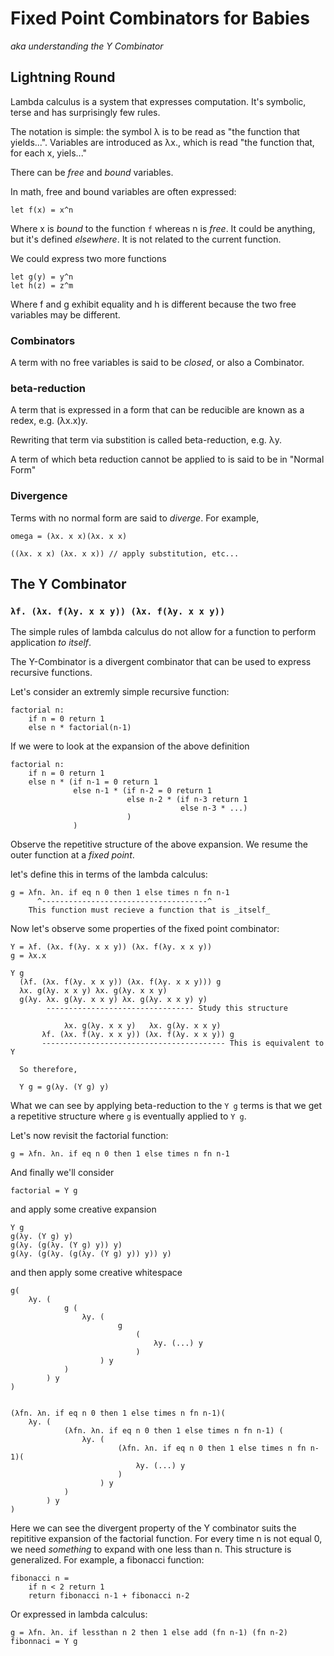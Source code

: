 # Fixed Point Combinators for Babies

 _aka understanding the Y Combinator_

 ## Lightning Round

 Lambda calculus is a system that expresses computation. It's symbolic, terse and has surprisingly few rules.

 The notation is simple: the symbol λ is to be read as "the function that yields...".  Variables are introduced as λx., which is read "the function that, for each x, yiels..."

 There can be _free_ and _bound_ variables. 

 In math, free and bound variables are often expressed:

 ``` 
let f(x) = x^n
 ```

 Where x is _bound_ to the function `f` whereas n is _free_. It could be anything, but it's defined _elsewhere_. It is not related to the current function.

We could express two more functions

```
let g(y) = y^n
let h(z) = z^m
```

Where f and g exhibit equality and h is different because the two free variables may be different.

### Combinators

A term with no free variables is said to be _closed_, or also a Combinator.

### beta-reduction

A term that is expressed in a form that can be reducible are known as a redex, e.g. (λx.x)y.

Rewriting that term via substition is called beta-reduction, e.g. λy.

A term of which beta reduction cannot be applied to is said to be in  "Normal Form"

### Divergence

Terms with no normal form are said to _diverge_. For example, 

```
omega = (λx. x x)(λx. x x)

((λx. x x) (λx. x x)) // apply substitution, etc...
```

## The Y Combinator
### `λf. (λx. f(λy. x x y)) (λx. f(λy. x x y))`


The simple rules of lambda calculus do not allow for a function to perform application _to itself_.

The Y-Combinator is a divergent combinator that can be used to express recursive functions.

Let's consider an extremly simple recursive function:

```
factorial n:
    if n = 0 return 1
    else n * factorial(n-1)
```

If we were to look at the expansion of the above definition

```
factorial n:
    if n = 0 return 1
    else n * (if n-1 = 0 return 1
              else n-1 * (if n-2 = 0 return 1
                          else n-2 * (if n-3 return 1
                                      else n-3 * ...)
                          )
              )  
```


Observe the repetitive structure of the above expansion. We resume the outer function at a _fixed point_.

let's define this in terms of the lambda calculus:

```
g = λfn. λn. if eq n 0 then 1 else times n fn n-1
      ^-------------------------------------^
    This function must recieve a function that is _itself_  
```

Now let's observe some properties of the fixed point combinator:

```
Y = λf. (λx. f(λy. x x y)) (λx. f(λy. x x y))
g = λx.x

Y g
  (λf. (λx. f(λy. x x y)) (λx. f(λy. x x y))) g
  λx. g(λy. x x y) λx. g(λy. x x y)
  g(λy. λx. g(λy. x x y) λx. g(λy. x x y) y)
        --------------------------------- Study this structure

            λx. g(λy. x x y)   λx. g(λy. x x y)
       λf. (λx. f(λy. x x y)) (λx. f(λy. x x y)) g
       ----------------------------------------- This is equivalent to Y 
  
  So therefore,

  Y g = g(λy. (Y g) y)
```

What we can see by applying beta-reduction to the `Y g` terms is that we get a repetitive structure where `g` is eventually applied to `Y g`.

Let's now revisit the factorial function:

```
g = λfn. λn. if eq n 0 then 1 else times n fn n-1
```

And finally we'll consider

```
factorial = Y g
```

and apply some creative expansion

```
Y g
g(λy. (Y g) y)
g(λy. (g(λy. (Y g) y)) y)
g(λy. (g(λy. (g(λy. (Y g) y)) y)) y)
```

and then apply some creative whitespace

```
g(
    λy. ( 
            g (
                λy. (
                        g
                            (
                                λy. (...) y
                            )
                    ) y
            )
        ) y
)


(λfn. λn. if eq n 0 then 1 else times n fn n-1)(
    λy. ( 
            (λfn. λn. if eq n 0 then 1 else times n fn n-1) (
                λy. (
                        (λfn. λn. if eq n 0 then 1 else times n fn n-1)(
                            λy. (...) y
                        )
                    ) y
            )
        ) y
)
```


Here we can see the divergent property of the Y combinator suits the repititive expansion of the factorial function. For every time n is not equal 0, we need _something_ to expand with one less than n. This structure is generalized. For example, a fibonacci function:

```
fibonacci n = 
    if n < 2 return 1
    return fibonacci n-1 + fibonacci n-2
```

Or expressed in lambda calculus:

```
g = λfn. λn. if lessthan n 2 then 1 else add (fn n-1) (fn n-2)
fibonnaci = Y g
```



